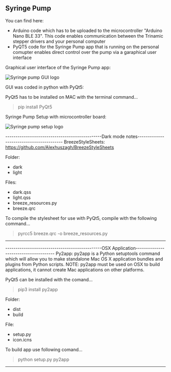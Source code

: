 ## Syringe Pump

You can find here:
- Arduino code which has to be uploaded to the microcontroller "Arduino Nano BLE 33". This code enables communication between the Trinamic stepper drivers and your personal computer
- PyQT5 code for the Syringe Pump app that is running on the personal comupter enables direct control over the pump via a garaphical user interface

Graphical user interface of the Syringe Pump app:

![Syringe pump GUI logo](https://raw.githubusercontent.com/BastianWagner/Syringe_Pump/master/Syringe_pump_GUI_1.png)


GUI was coded in python with PyQt5:

PyQt5 has to be installed on MAC with the terminal command...
> pip install PyQt5


Syringe Pump Setup with microcontroller board:

![Syringe pump setup logo](https://raw.githubusercontent.com/BastianWagner/Syringe_Pump/master/Syringe_pump.png)


-----------------------------------------------Dark mode notes-----------------------------------------
BreezeStyleSheets:
https://github.com/Alexhuszagh/BreezeStyleSheets

Folder:
- dark 
- light

Files:
- dark.qss
- light.qss
- breeze_resources.py
- breeze.qrc

To compile the stylesheet for use with PyQt5, compile with the following command...
> pyrcc5 breeze.qrc -o breeze_resources.py
----------------------------------------------------------------------------------------------------




-----------------------------------------------OSX Application--------------------------------------
Py2app:
py2app is a Python setuptools command which will allow you to make standalone Mac OS X application bundles and plugins from Python scripts.
NOTE: py2app must be used on OSX to build applications, it cannot create Mac applications on other platforms.

PyQt5 can be installed with the comand...
> pip3 install py2app

Folder:
- dist
- build

File:
- setup.py
- icon.icns

To build app use following comand...
> python setup.py py2app
----------------------------------------------------------------------------------------------------


